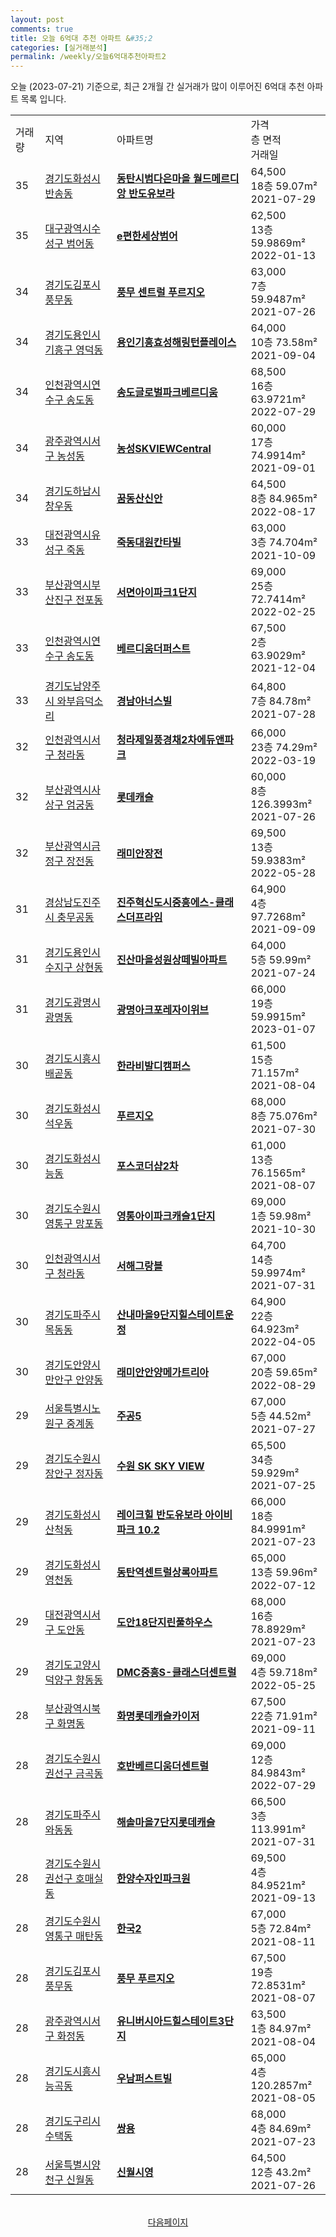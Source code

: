 ```yaml
---
layout: post
comments: true
title: 오늘 6억대 추천 아파트 &#35;2
categories: [실거래분석]
permalink: /weekly/오늘6억대추천아파트2
---
```


오늘 (2023-07-21) 기준으로, 최근 2개월 간 실거래가 많이 이루어진 6억대 추천 아파트 목록 입니다.

<table class="sortable">
  <tr>
    <td>거래량</td>
    <td>지역</td>
    <td>아파트명</td>
    <td>가격<br>층 면적<br>거래일</td>
  </tr>

  <tr class="item">
    <td>35</td>
    <td><a href="/apt/경기도화성시반송동">경기도화성시 반송동</a></td>
    <td style="font-weight: bold;"><a href="/apt/경기도화성시반송동동탄시범다은마을월드메르디앙반도유보라">동탄시범다은마을 월드메르디앙 반도유보라</a></td>
    <td>64,500<br>18층  59.07m²<br>2021-07-29</td>
  </tr>

  <tr class="item">
    <td>35</td>
    <td><a href="/apt/대구광역시수성구범어동">대구광역시수성구 범어동</a></td>
    <td style="font-weight: bold;"><a href="/apt/대구광역시수성구범어동e편한세상범어">e편한세상범어</a></td>
    <td>62,500<br>13층  59.9869m²<br>2022-01-13</td>
  </tr>

  <tr class="item">
    <td>34</td>
    <td><a href="/apt/경기도김포시풍무동">경기도김포시 풍무동</a></td>
    <td style="font-weight: bold;"><a href="/apt/경기도김포시풍무동풍무센트럴푸르지오">풍무 센트럴 푸르지오</a></td>
    <td>63,000<br>7층  59.9487m²<br>2021-07-26</td>
  </tr>

  <tr class="item">
    <td>34</td>
    <td><a href="/apt/경기도용인시기흥구영덕동">경기도용인시기흥구 영덕동</a></td>
    <td style="font-weight: bold;"><a href="/apt/경기도용인시기흥구영덕동용인기흥효성해링턴플레이스">용인기흥효성해링턴플레이스</a></td>
    <td>64,000<br>10층  73.58m²<br>2021-09-04</td>
  </tr>

  <tr class="item">
    <td>34</td>
    <td><a href="/apt/인천광역시연수구송도동">인천광역시연수구 송도동</a></td>
    <td style="font-weight: bold;"><a href="/apt/인천광역시연수구송도동송도글로벌파크베르디움">송도글로벌파크베르디움</a></td>
    <td>68,500<br>16층  63.9721m²<br>2022-07-29</td>
  </tr>

  <tr class="item">
    <td>34</td>
    <td><a href="/apt/광주광역시서구농성동">광주광역시서구 농성동</a></td>
    <td style="font-weight: bold;"><a href="/apt/광주광역시서구농성동농성SKVIEWCentral">농성SKVIEWCentral</a></td>
    <td>60,000<br>17층  74.9914m²<br>2021-09-01</td>
  </tr>

  <tr class="item">
    <td>34</td>
    <td><a href="/apt/경기도하남시창우동">경기도하남시 창우동</a></td>
    <td style="font-weight: bold;"><a href="/apt/경기도하남시창우동꿈동산신안">꿈동산신안</a></td>
    <td>64,500<br>8층  84.965m²<br>2022-08-17</td>
  </tr>

  <tr class="item">
    <td>33</td>
    <td><a href="/apt/대전광역시유성구죽동">대전광역시유성구 죽동</a></td>
    <td style="font-weight: bold;"><a href="/apt/대전광역시유성구죽동죽동대원칸타빌">죽동대원칸타빌</a></td>
    <td>63,000<br>3층  74.704m²<br>2021-10-09</td>
  </tr>

  <tr class="item">
    <td>33</td>
    <td><a href="/apt/부산광역시부산진구전포동">부산광역시부산진구 전포동</a></td>
    <td style="font-weight: bold;"><a href="/apt/부산광역시부산진구전포동서면아이파크1단지">서면아이파크1단지</a></td>
    <td>69,000<br>25층  72.7414m²<br>2022-02-25</td>
  </tr>

  <tr class="item">
    <td>33</td>
    <td><a href="/apt/인천광역시연수구송도동">인천광역시연수구 송도동</a></td>
    <td style="font-weight: bold;"><a href="/apt/인천광역시연수구송도동베르디움더퍼스트">베르디움더퍼스트</a></td>
    <td>67,500<br>2층  63.9029m²<br>2021-12-04</td>
  </tr>

  <tr class="item">
    <td>33</td>
    <td><a href="/apt/경기도남양주시와부읍덕소리">경기도남양주시 와부읍덕소리</a></td>
    <td style="font-weight: bold;"><a href="/apt/경기도남양주시와부읍덕소리경남아너스빌">경남아너스빌</a></td>
    <td>64,800<br>7층  84.78m²<br>2021-07-28</td>
  </tr>

  <tr class="item">
    <td>32</td>
    <td><a href="/apt/인천광역시서구청라동">인천광역시서구 청라동</a></td>
    <td style="font-weight: bold;"><a href="/apt/인천광역시서구청라동청라제일풍경채2차에듀앤파크">청라제일풍경채2차에듀앤파크</a></td>
    <td>66,000<br>23층  74.29m²<br>2022-03-19</td>
  </tr>

  <tr class="item">
    <td>32</td>
    <td><a href="/apt/부산광역시사상구엄궁동">부산광역시사상구 엄궁동</a></td>
    <td style="font-weight: bold;"><a href="/apt/부산광역시사상구엄궁동롯데캐슬">롯데캐슬</a></td>
    <td>60,000<br>8층  126.3993m²<br>2021-07-26</td>
  </tr>

  <tr class="item">
    <td>32</td>
    <td><a href="/apt/부산광역시금정구장전동">부산광역시금정구 장전동</a></td>
    <td style="font-weight: bold;"><a href="/apt/부산광역시금정구장전동래미안장전">래미안장전</a></td>
    <td>69,500<br>13층  59.9383m²<br>2022-05-28</td>
  </tr>

  <tr class="item">
    <td>31</td>
    <td><a href="/apt/경상남도진주시충무공동">경상남도진주시 충무공동</a></td>
    <td style="font-weight: bold;"><a href="/apt/경상남도진주시충무공동진주혁신도시중흥에스-클래스더프라임">진주혁신도시중흥에스-클래스더프라임</a></td>
    <td>64,900<br>4층  97.7268m²<br>2021-09-09</td>
  </tr>

  <tr class="item">
    <td>31</td>
    <td><a href="/apt/경기도용인시수지구상현동">경기도용인시수지구 상현동</a></td>
    <td style="font-weight: bold;"><a href="/apt/경기도용인시수지구상현동진산마을성원상떼빌아파트">진산마을성원상떼빌아파트</a></td>
    <td>64,000<br>5층  59.99m²<br>2021-07-24</td>
  </tr>

  <tr class="item">
    <td>31</td>
    <td><a href="/apt/경기도광명시광명동">경기도광명시 광명동</a></td>
    <td style="font-weight: bold;"><a href="/apt/경기도광명시광명동광명아크포레자이위브">광명아크포레자이위브</a></td>
    <td>66,000<br>19층  59.9915m²<br>2023-01-07</td>
  </tr>

  <tr class="item">
    <td>30</td>
    <td><a href="/apt/경기도시흥시배곧동">경기도시흥시 배곧동</a></td>
    <td style="font-weight: bold;"><a href="/apt/경기도시흥시배곧동한라비발디캠퍼스">한라비발디캠퍼스</a></td>
    <td>61,500<br>15층  71.157m²<br>2021-08-04</td>
  </tr>

  <tr class="item">
    <td>30</td>
    <td><a href="/apt/경기도화성시석우동">경기도화성시 석우동</a></td>
    <td style="font-weight: bold;"><a href="/apt/경기도화성시석우동푸르지오">푸르지오</a></td>
    <td>68,000<br>8층  75.076m²<br>2021-07-30</td>
  </tr>

  <tr class="item">
    <td>30</td>
    <td><a href="/apt/경기도화성시능동">경기도화성시 능동</a></td>
    <td style="font-weight: bold;"><a href="/apt/경기도화성시능동포스코더샵2차">포스코더샵2차</a></td>
    <td>61,000<br>13층  76.1565m²<br>2021-08-07</td>
  </tr>

  <tr class="item">
    <td>30</td>
    <td><a href="/apt/경기도수원시영통구망포동">경기도수원시영통구 망포동</a></td>
    <td style="font-weight: bold;"><a href="/apt/경기도수원시영통구망포동영통아이파크캐슬1단지">영통아이파크캐슬1단지</a></td>
    <td>69,000<br>1층  59.98m²<br>2021-10-30</td>
  </tr>

  <tr class="item">
    <td>30</td>
    <td><a href="/apt/인천광역시서구청라동">인천광역시서구 청라동</a></td>
    <td style="font-weight: bold;"><a href="/apt/인천광역시서구청라동서해그랑블">서해그랑블</a></td>
    <td>64,700<br>14층  59.9974m²<br>2021-07-31</td>
  </tr>

  <tr class="item">
    <td>30</td>
    <td><a href="/apt/경기도파주시목동동">경기도파주시 목동동</a></td>
    <td style="font-weight: bold;"><a href="/apt/경기도파주시목동동산내마을9단지힐스테이트운정">산내마을9단지힐스테이트운정</a></td>
    <td>64,900<br>22층  64.923m²<br>2022-04-05</td>
  </tr>

  <tr class="item">
    <td>30</td>
    <td><a href="/apt/경기도안양시만안구안양동">경기도안양시만안구 안양동</a></td>
    <td style="font-weight: bold;"><a href="/apt/경기도안양시만안구안양동래미안안양메가트리아">래미안안양메가트리아</a></td>
    <td>67,000<br>20층  59.65m²<br>2022-08-29</td>
  </tr>

  <tr class="item">
    <td>29</td>
    <td><a href="/apt/서울특별시노원구중계동">서울특별시노원구 중계동</a></td>
    <td style="font-weight: bold;"><a href="/apt/서울특별시노원구중계동주공5">주공5</a></td>
    <td>67,000<br>5층  44.52m²<br>2021-07-27</td>
  </tr>

  <tr class="item">
    <td>29</td>
    <td><a href="/apt/경기도수원시장안구정자동">경기도수원시장안구 정자동</a></td>
    <td style="font-weight: bold;"><a href="/apt/경기도수원시장안구정자동수원SKSKYVIEW">수원 SK SKY VIEW</a></td>
    <td>65,500<br>34층  59.929m²<br>2021-07-25</td>
  </tr>

  <tr class="item">
    <td>29</td>
    <td><a href="/apt/경기도화성시산척동">경기도화성시 산척동</a></td>
    <td style="font-weight: bold;"><a href="/apt/경기도화성시산척동레이크힐반도유보라아이비파크10.2">레이크힐 반도유보라 아이비파크 10.2</a></td>
    <td>66,000<br>18층  84.9991m²<br>2021-07-23</td>
  </tr>

  <tr class="item">
    <td>29</td>
    <td><a href="/apt/경기도화성시영천동">경기도화성시 영천동</a></td>
    <td style="font-weight: bold;"><a href="/apt/경기도화성시영천동동탄역센트럴상록아파트">동탄역센트럴상록아파트</a></td>
    <td>65,000<br>13층  59.96m²<br>2022-07-12</td>
  </tr>

  <tr class="item">
    <td>29</td>
    <td><a href="/apt/대전광역시서구도안동">대전광역시서구 도안동</a></td>
    <td style="font-weight: bold;"><a href="/apt/대전광역시서구도안동도안18단지린풀하우스">도안18단지린풀하우스</a></td>
    <td>68,000<br>16층  78.8929m²<br>2021-07-23</td>
  </tr>

  <tr class="item">
    <td>29</td>
    <td><a href="/apt/경기도고양시덕양구향동동">경기도고양시덕양구 향동동</a></td>
    <td style="font-weight: bold;"><a href="/apt/경기도고양시덕양구향동동DMC중흥S-클래스더센트럴">DMC중흥S-클래스더센트럴</a></td>
    <td>69,000<br>4층  59.718m²<br>2022-05-25</td>
  </tr>

  <tr class="item">
    <td>28</td>
    <td><a href="/apt/부산광역시북구화명동">부산광역시북구 화명동</a></td>
    <td style="font-weight: bold;"><a href="/apt/부산광역시북구화명동화명롯데캐슬카이저">화명롯데캐슬카이저</a></td>
    <td>67,500<br>22층  71.91m²<br>2021-09-11</td>
  </tr>

  <tr class="item">
    <td>28</td>
    <td><a href="/apt/경기도수원시권선구금곡동">경기도수원시권선구 금곡동</a></td>
    <td style="font-weight: bold;"><a href="/apt/경기도수원시권선구금곡동호반베르디움더센트럴">호반베르디움더센트럴</a></td>
    <td>69,000<br>12층  84.9843m²<br>2022-07-29</td>
  </tr>

  <tr class="item">
    <td>28</td>
    <td><a href="/apt/경기도파주시와동동">경기도파주시 와동동</a></td>
    <td style="font-weight: bold;"><a href="/apt/경기도파주시와동동해솔마을7단지롯데캐슬">해솔마을7단지롯데캐슬</a></td>
    <td>66,500<br>3층  113.991m²<br>2021-07-31</td>
  </tr>

  <tr class="item">
    <td>28</td>
    <td><a href="/apt/경기도수원시권선구호매실동">경기도수원시권선구 호매실동</a></td>
    <td style="font-weight: bold;"><a href="/apt/경기도수원시권선구호매실동한양수자인파크원">한양수자인파크원</a></td>
    <td>69,500<br>4층  84.9521m²<br>2021-09-13</td>
  </tr>

  <tr class="item">
    <td>28</td>
    <td><a href="/apt/경기도수원시영통구매탄동">경기도수원시영통구 매탄동</a></td>
    <td style="font-weight: bold;"><a href="/apt/경기도수원시영통구매탄동한국2">한국2</a></td>
    <td>67,000<br>5층  72.84m²<br>2021-08-11</td>
  </tr>

  <tr class="item">
    <td>28</td>
    <td><a href="/apt/경기도김포시풍무동">경기도김포시 풍무동</a></td>
    <td style="font-weight: bold;"><a href="/apt/경기도김포시풍무동풍무푸르지오">풍무 푸르지오</a></td>
    <td>67,500<br>19층  72.8531m²<br>2021-08-07</td>
  </tr>

  <tr class="item">
    <td>28</td>
    <td><a href="/apt/광주광역시서구화정동">광주광역시서구 화정동</a></td>
    <td style="font-weight: bold;"><a href="/apt/광주광역시서구화정동유니버시아드힐스테이트3단지">유니버시아드힐스테이트3단지</a></td>
    <td>63,500<br>1층  84.97m²<br>2021-08-04</td>
  </tr>

  <tr class="item">
    <td>28</td>
    <td><a href="/apt/경기도시흥시능곡동">경기도시흥시 능곡동</a></td>
    <td style="font-weight: bold;"><a href="/apt/경기도시흥시능곡동우남퍼스트빌">우남퍼스트빌</a></td>
    <td>65,000<br>4층  120.2857m²<br>2021-08-05</td>
  </tr>

  <tr class="item">
    <td>28</td>
    <td><a href="/apt/경기도구리시수택동">경기도구리시 수택동</a></td>
    <td style="font-weight: bold;"><a href="/apt/경기도구리시수택동쌍용">쌍용</a></td>
    <td>68,000<br>4층  84.69m²<br>2021-07-23</td>
  </tr>

  <tr class="item">
    <td>28</td>
    <td><a href="/apt/서울특별시양천구신월동">서울특별시양천구 신월동</a></td>
    <td style="font-weight: bold;"><a href="/apt/서울특별시양천구신월동신월시영">신월시영</a></td>
    <td>64,500<br>12층  43.2m²<br>2021-07-26</td>
  </tr>

  <tr>
      <script async src="https://pagead2.googlesyndication.com/pagead/js/adsbygoogle.js?client=ca-pub-3485438051770037"
          crossorigin="anonymous"></script>
      <ins class="adsbygoogle"
          style="display:block"
          data-ad-format="fluid"
          data-ad-layout-key="-fb+5w+4e-db+86"
          data-ad-client="ca-pub-3485438051770037"
          data-ad-slot="1827090281"></ins>
      <script>
          (adsbygoogle = window.adsbygoogle || []).push({});
      </script>
  </tr>
    
</table>

<br>
<center><a href="/weekly/오늘6억대추천아파트3">다음페이지</a></center>
<br><br>
